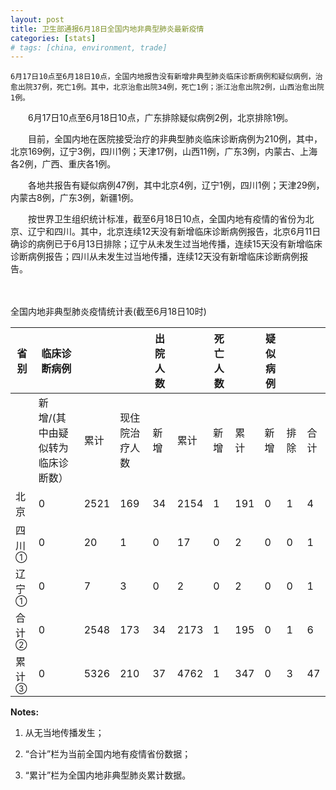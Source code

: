 ```yaml
---
layout: post
title: 卫生部通报6月18日全国内地非典型肺炎最新疫情
categories: [stats]
# tags: [china, environment, trade]
---
```


    6月17日10点至6月18日10点，全国内地报告没有新增非典型肺炎临床诊断病例和疑似病例，治愈出院37例，死亡1例。其中，北京治愈出院34例，死亡1例；浙江治愈出院2例，山西治愈出院1例。

　　6月17日10点至6月18日10点，广东排除疑似病例2例，北京排除1例。


　　目前，全国内地在医院接受治疗的非典型肺炎临床诊断病例为210例，其中，北京169例，辽宁3例，四川1例；天津17例，山西11例，广东3例，内蒙古、上海各2例，广西、重庆各1例。

　　各地共报告有疑似病例47例，其中北京4例，辽宁1例，四川1例；天津29例，内蒙古8例，广东3例，新疆1例。

　　按世界卫生组织统计标准，截至6月18日10点，全国内地有疫情的省份为北京、辽宁和四川。其中，北京连续12天没有新增临床诊断病例报告，北京6月11日确诊的病例已于6月13日排除；辽宁从未发生过当地传播，连续15天没有新增临床诊断病例报告；四川从未发生过当地传播，连续12天没有新增临床诊断病例报告。

　　

全国内地非典型肺炎疫情统计表(截至6月18日10时)

| 省 别             | 临床诊断病例            |      |  | 出院人数 |      | 死亡人数 |     | 疑似病例 |    |    |
| --------------- | ----------------- | ---- | ------ | ---- | ---- | ---- | --- | ---- | -- | -- |
|                 | 新增/(其中由疑似转为临床诊断数） | 累计   | 现住院治疗人数     | 新增   | 累计   | 新增   | 累计  | 新增   | 排除 | 合计 |
| 北京              | 0                 | 2521 | 169    | 34   | 2154 | 1    | 191 | 0    | 1  | 4  |
| 四川<sup>①</sup>  | 0                 | 20   | 1      | 0    | 17   | 0    | 2   | 0    | 0  | 1  |
| 辽宁<sup>①</sup>  | 0                 | 7    | 3      | 0    | 2    | 0    | 2   | 0    | 0  | 1  |
| 合 计<sup>②</sup> | 0                 | 2548 | 173    | 34   | 2173 | 1    | 195 | 0    | 1  | 6  |
| 累 计<sup>③</sup> | 0                 | 5326 | 210    | 37   | 4762 | 1    | 347 | 0    | 3  | 47 |



**Notes:**
1. 从无当地传播发生；

2. “合计”栏为当前全国内地有疫情省份数据；

3. “累计”栏为全国内地非典型肺炎累计数据。
